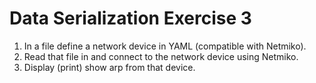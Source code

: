 # Data Serialization Exercise 3

1. In a file define a network device in YAML (compatible with Netmiko).
2. Read that file in and connect to the network device using Netmiko.
3. Display (print) show arp from that device.
